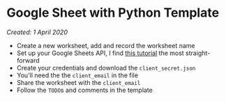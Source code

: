 # Google Sheet with Python Template

_Created: 1 April 2020_

- Create a new worksheet, add and record the worksheet name
- Set up your Google Sheets API, I find [this tutorial](https://www.twilio.com/blog/2017/02/an-easy-way-to-read-and-write-to-a-google-spreadsheet-in-python.html) the most straight-forward
- Create your credentials and download the `client_secret.json`
- You'll need the the `client_email` in the file
- Share the worksheet with the `client_email`
- Follow the `TODO`s and comments in the template
